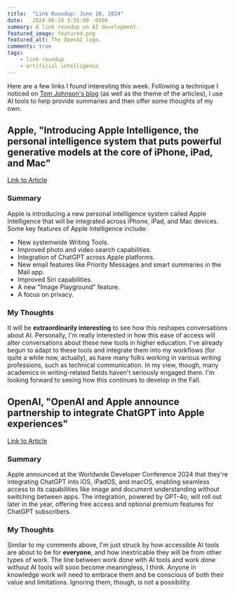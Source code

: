 ```yaml
---
title:  "Link Roundup: June 10, 2024"
date:   2024-06-10 3:55:00 -0500
summary: A link roundup on AI development. 
featured_image: featured.png
featured_alt: The OpenAI logo.
comments: true
tags:
    - link roundup
    - artificial intelligence
---
```


Here are a few links I found interesting this week. Following a technique I noticed on [Tom Johnson's blog](https://idratherbewriting.com/blog/links-around-web-june-10-2024) (as well as the theme of the articles), I use AI tools to help provide summaries and then offer some thoughts of my own. 

## Apple, "Introducing Apple Intelligence, the personal intelligence system that puts powerful generative models at the core of iPhone, iPad, and Mac"

[Link to Article](https://www.apple.com/newsroom/2024/06/introducing-apple-intelligence-for-iphone-ipad-and-mac/)

### Summary

Apple is introducing a new personal intelligence system called Apple Intelligence that will be integrated across iPhone, iPad, and Mac devices. Some key features of Apple Intelligence include:

- New systemwide Writing Tools.
-  Improved photo and video search capabilities.
- Integration of ChatGPT across Apple platforms.
- New email features like Priority Messages and smart summaries in the Mail app.
- Improved Siri capabilities.
- A new "Image Playground" feature.
- A focus on privacy.

### My Thoughts

It will be **extraordinarily interesting** to see how this reshapes conversations about AI. Personally, I'm really interested in how this ease of access will alter conversations about these new tools in higher education. I've already begun to adapt to these tools and integrate them into my workflows (for quite a while now, actually), as have many folks working in various writing professions, such as technical communication. In my view, though, many academics in writing-related fields haven't seriously engaged them. I'm looking forward to seeing how this continues to develop in the Fall.


## OpenAI, "OpenAI and Apple announce partnership to integrate ChatGPT into Apple experiences"

[Link to Article](https://openai.com/index/openai-and-apple-announce-partnership/
)

### Summary

Apple announced at the Worldwide Developer Conference 2024 that they're integrating ChatGPT into iOS, iPadOS, and macOS, enabling seamless access to its capabilities like image and document understanding without switching between apps. The integration, powered by GPT-4o, will roll out later in the year, offering free access and optional premium features for ChatGPT subscribers.

### My Thoughts 

Similar to my comments above, I'm just struck by how accessible AI tools are about to be for **everyone**, and how inextricable they will be from other types of work. The line between work done with AI tools and work done without AI tools will soon become meaningless, I think. Anyone in knowledge work will need to embrace them and be conscious of both their value and limitations. Ignoring them, though, is not a possibility.
